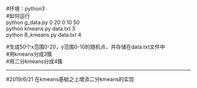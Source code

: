 #环境：python3  
#如何运行  
python g_data.py 0 20 0 10 50     
python kmeans.py data.txt 3  
python B_kmeans.py data.txt 4

#生成50个x范围0-20，y范围0-10的随机点，并存储在data.txt文件中  
#用kmeans分成3簇  
#用二分kmeans分成4簇  

------------------------
#2019/6/21 在kmeans基础之上增添二分kmeans的实现

